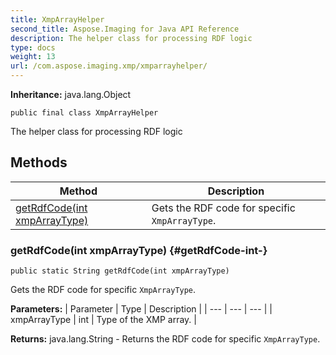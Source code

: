 ```yaml
---
title: XmpArrayHelper
second_title: Aspose.Imaging for Java API Reference
description: The helper class for processing RDF logic
type: docs
weight: 13
url: /com.aspose.imaging.xmp/xmparrayhelper/
---
```

**Inheritance:**
java.lang.Object
```
public final class XmpArrayHelper
```

The helper class for processing RDF logic
## Methods

| Method | Description |
| --- | --- |
| [getRdfCode(int xmpArrayType)](#getRdfCode-int-) | Gets the RDF code for specific `XmpArrayType`. |
### getRdfCode(int xmpArrayType) {#getRdfCode-int-}
```
public static String getRdfCode(int xmpArrayType)
```


Gets the RDF code for specific `XmpArrayType`.

**Parameters:**
| Parameter | Type | Description |
| --- | --- | --- |
| xmpArrayType | int | Type of the XMP array. |

**Returns:**
java.lang.String - Returns the RDF code for specific `XmpArrayType`.
